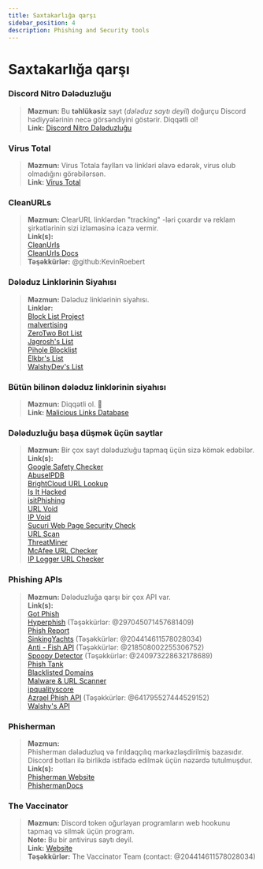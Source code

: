 ```yaml
---
title: Saxtakarlığa qarşı 
sidebar_position: 4
description: Phishing and Security tools
---
```


# Saxtakarlığa qarşı

### **Discord Nitro Dələduzluğu**
> __Məzmun:__ Bu **təhlükəsiz** sayt (*dələduz saytı deyil*) doğurçu Discord hədiyyələrinin necə görsəndiyini göstərir. Diqqətli ol!   <br/>
__Link:__ [Discord Nitro Dələduzluğu](https://dicsord.gq/)

### **Virus Total**
> __Məzmun:__ Virus Totala faylları və linkləri əlavə edərək, virus olub olmadığını görəbilərsən.   <br/>
__Link:__ [Virus Total](https://www.virustotal.com/gui/home/upload)

### **CleanURLs**
> __Məzmun:__ ClearURL linklərdən "tracking" -ləri çıxardır və reklam şirkətlərinin sizi izləməsinə icazə vermir.  <br/>
__Link(s):__  <br/>
[CleanUrls](https://github.com/ClearURLs/Addon)  <br/>
[CleanUrls Docs](https://docs.clearurls.xyz/latest/)  <br/>
__Təşəkkürlər:__ @github:KevinRoebert


### **Dələduz Linklərinin Siyahısı**
> __Məzmun:__ Dələduz linklərinin siyahısı.   <br/>
__Linklər:__  
[Block List Project](https://blocklistproject.github.io/Lists/)   <br/>
[malvertising](https://github.com/D09r/malvertising/blob/master/scam-domains.csv)   <br/>
[ZeroTwo Bot List](https://github.com/ZeroTwo-Bot/anti-fish-lists/)   <br/>
[Jagrosh's List](https://github.com/jagrosh/Vortex/tree/master/lists)   <br/>
[Pihole Blocklist](https://github.com/mhhakim/pihole-blocklist/)   <br/>
[Elkbr's List](https://github.com/elbkr/bad-websites)  <br/>
[WalshyDev's List](https://github.com/WalshyDev/Discord-bad-domains/blob/main/bad-domains.json)

### **Bütün bilinən dələduz linklərinin siyahısı**
> __Məzmun:__ Diqqətli ol. 🔢   <br/>
__Link:__ [Malicious Links Database](https://urlhaus.abuse.ch/browse/)

### **Dələduzluğu başa düşmək üçün saytlar**
> __Məzmun:__ Bir çox sayt dələduzluğu tapmaq üçün sizə kömək edəbilər.  <br/>
__Link(s):__ <br/>
[Google Safety Checker](https://transparencyreport.google.com/safe-browsing/search)  <br/>
[AbuseIPDB](https://www.abuseipdb.com/)  <br/>
[BrightCloud URL Lookup](https://www.brightcloud.com/tools/url-ip-lookup.php)  <br/>
[Is It Hacked](https://www.isithacked.com/)  <br/>
[isitPhishing](https://isitphishing.org/) <br/>
[URL Void](https://www.urlvoid.com/)  <br/>
[IP Void](https://www.ipvoid.com/)  <br/>
[Sucuri Web Page Security Check](https://unmask.sucuri.net/security-report/)  <br/>
[URL Scan](https://urlscan.io/)  <br/>
[ThreatMiner](https://www.threatminer.org/)  <br/>
[McAfee URL Checker](https://www.trustedsource.org/)  <br/>
[IP Logger URL Checker](https://iplogger.com/url-checker)

### Phishing APIs 
> __Məzmun:__ Dələduzluğa qarşı bir çox API var.   <br/>
__Link(s):__ <br/>
[Got Phish](http://gotphish.com/)   <br/>
[Hyperphish](https://api.hyperphish.com/docs) (Təşəkkürlər: @297045071457681409)   <br/>
[Phish Report](https://phish.report/)   <br/>
[SinkingYachts](https://phish.sinking.yachts/docs) (Təşəkkürlər: @204414611578028034)  <br/>
[Anti - Fish API](https://anti-fish.bitflow.dev/) (Təşəkkürlər: @218508002255306752)   <br/>
[Spoopy Detector](https://spoopy.oceanlord.me/) (Təşəkkürlər: @240973228632178689)   <br/>
[Phish Tank](https://phishtank.org/)   <br/>
[Blacklisted Domains](https://api.hyperphish.com/gimme-domains) <br/>
[Malware & URL Scanner](https://chrome.google.com/webstore/detail/malware-url-scanner/ianpniapgjchiheejeipopldaanbjicd) <br/>
[ipqualityscore](https://www.ipqualityscore.com/threat-feeds/malicious-url-scanner)  <br/>
[Azrael Phish API](https://phish.azrael.gg/) (Təşəkkürlər: @641795527444529152)  <br/>
[Walshy's API](https://bad-domains.walshy.dev/)

### **Phisherman** 
> __Məzmun:__   <br/>
Phisherman dələduzluq və fırıldaqçılıq mərkəzləşdirilmiş bazasıdır. Discord botları ilə birlikdə istifadə edilmək üçün nəzərdə tutulmuşdur.   <br/>
__Link(s):__   <br/>
[Phisherman Website](https://phisherman.gg/)   <br/>
[PhishermanDocs](https://docs.phisherman.gg/)

### **The Vaccinator**
> __Məzmun:__ Discord token oğurlayan programların web hookunu tapmaq və silmək üçün program. <br/>
__Note:__ Bu bir antivirus saytı deyil. <br/>
__Link:__ [Website](https://sketchy.tel/)  <br/>
__Təşəkkürlər:__ The Vaccinator Team (contact: @204414611578028034)
